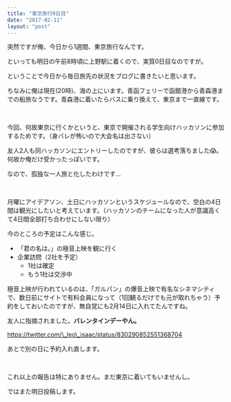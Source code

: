 ```yaml
---
title: "東京旅行0日目"
date: "2017-02-11"
layout: "post"
---
```


突然ですが俺、今日から1週間、東京旅行なんです。

といっても明日の午前8時頃に上野駅に着くので、実質0日目なのですが。

ということで今日から毎日旅先の状況をブログに書きたいと思います。

ちなみに俺は現在(20時)、海の上にいます。青函フェリーで函館港から青森港までの船旅なうです。青森港に着いたらバスに乗り換えて、東京まで一直線です。

 

今回、何故東京に行くかというと、東京で開催される学生向けハッカソンに参加するためです。（身バレが怖いので大会名は出さない）

友人2人も同ハッカソンにエントリーしたのですが、彼らは選考落ちました😱。何故か俺だけ受かったっぽいです。

なので、孤独な一人旅と化したわけです...

 

月曜にアイデアソン、土日にハッカソンというスケジュールなので、空白の4日間は観光にしたいと考えています。（ハッカソンのチームになった人が意識高くて4日間全部打ち合わせにしない限り）

今のところの予定はこんな感じ。

- 「君の名は。」の極音上映を観に行く
- 企業訪問（2社を予定）
    - 1社は確定
    - もう1社は交渉中

極音上映が行われているのは、「ガルパン」の爆音上映で有名なシネマシティで、数日前にサイトで有料会員になって（1回観るだけでも元が取れちゃう）予約をしておいたのですが、無自覚にも2月14日に入れてたんですね。

友人に指摘されました。**バレンタインデーやん。**

https://twitter.com/\_leo\_isaac/status/830290852551368704

あとで別の日に予約入れ直します。

 

これ以上の報告は特にありません。まだ東京に着いてもいませんし。

ではまた明日投稿します。
